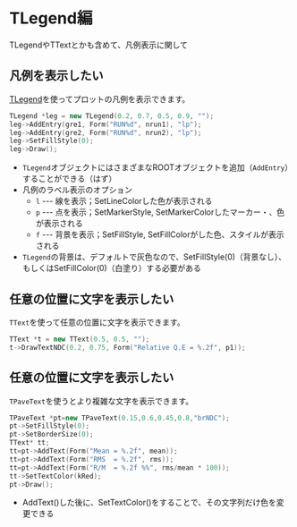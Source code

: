 # TLegend編

TLegendやTTextとかも含めて、凡例表示に関して

## 凡例を表示したい

[TLegend](https://root.cern.ch/doc/master/classTLegend.html)を使ってプロットの凡例を表示できます。

```cpp
TLegend *leg = new TLegend(0.2, 0.7, 0.5, 0.9, "");
leg->AddEntry(gre1, Form("RUN%d", nrun1), "lp");
leg->AddEntry(gre2, Form("RUN%d", nrun2), "lp");
leg->SetFillStyle(0);
leg->Draw();
```

- ``TLegend``オブジェクトにはさまざまなROOTオブジェクトを追加（``AddEntry``）することができる（はず）
- 凡例のラベル表示のオプション
  - ``l`` --- 線を表示；SetLineColorした色が表示される
  - ``p`` --- 点を表示；SetMarkerStyle, SetMarkerColorしたマーカー・、色が表示される
  - ``f`` --- 背景を表示；SetFillStyle, SetFillColorがした色、スタイルが表示される
- ``TLegend``の背景は、デフォルトで灰色なので、SetFillStyle(0)（背景なし）、もしくはSetFillColor(0)（白塗り）する必要がある

## 任意の位置に文字を表示したい

``TText``を使って任意の位置に文字を表示できます。

```cpp
TText *t = new TText(0.5, 0.5, "");
t->DrawTextNDC(0.2, 0.75, Form("Relative Q.E = %.2f", p1));
```

## 任意の位置に文字を表示したい

``TPaveText``を使うとより複雑な文字を表示できます。

```cpp
TPaveText *pt=new TPaveText(0.15,0.6,0.45,0.8,"brNDC");
pt->SetFillStyle(0);
pt->SetBorderSize(0);
TText* tt;
tt=pt->AddText(Form("Mean = %.2f", mean));
tt=pt->AddText(Form("RMS  = %.2f", rms));
tt=pt->AddText(Form("R/M  = %.2f %%", rms/mean * 100));
tt->SetTextColor(kRed);
pt->Draw();
```

- AddText()した後に、SetTextColor()をすることで、その文字列だけ色を変更できる
